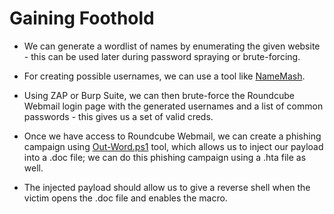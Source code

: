 # Gaining Foothold

* We can generate a wordlist of names by enumerating the given website - this can be used later during password spraying or brute-forcing.

* For creating possible usernames, we can use a tool like [NameMash](https://gist.github.com/superkojiman/11076951).

* Using ZAP or Burp Suite, we can then brute-force the Roundcube Webmail login page with the generated usernames and a list of common passwords - this gives us a set of valid creds.

* Once we have access to Roundcube Webmail, we can create a phishing campaign using [Out-Word.ps1](https://github.com/samratashok/nishang/blob/master/Client/Out-Word.ps1) tool, which allows us to inject our payload into a .doc file; we can do this phishing campaign using a .hta file as well.

* The injected payload should allow us to give a reverse shell when the victim opens the .doc file and enables the macro.
